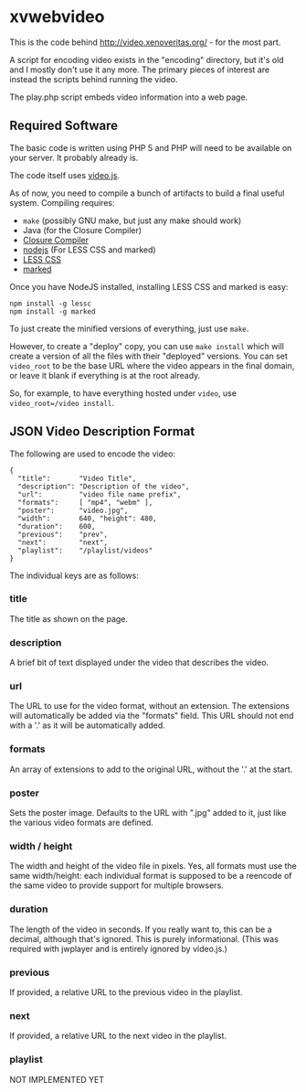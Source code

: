 xvwebvideo
==========

This is the code behind http://video.xenoveritas.org/ - for the most
part.

A script for encoding video exists in the "encoding" directory, but it's
old and I mostly don't use it any more. The primary pieces of interest
are instead the scripts behind running the video.

The play.php script embeds video information into a web page.

Required Software
-----------------

The basic code is written using PHP 5 and PHP will need to be available
on your server. It probably already is.

The code itself uses [video.js](http://videojs.com).

As of now, you need to compile a bunch of artifacts to build a final
useful system. Compiling requires:

 * `make` (possibly GNU make, but just any make should work)
 * Java (for the Closure Compiler)
 * [Closure Compiler](https://developers.google.com/closure/compiler/)
 * [nodejs](http://nodejs.org) (For LESS CSS and marked)
 * [LESS CSS](http://lesscss.org)
 * [marked](https://github.com/chjj/marked)

Once you have NodeJS installed, installing LESS CSS and marked is easy:

    npm install -g lessc
    npm install -g marked

To just create the minified versions of everything, just use `make`.

However, to create a "deploy" copy, you can use `make install` which
will create a version of all the files with their "deployed" versions.
You can set `video_root` to be the base URL where the video appears in
the final domain, or leave it blank if everything is at the root
already.

So, for example, to have everything hosted under `video`, use
`video_root=/video install`.

JSON Video Description Format
-----------------------------

The following are used to encode the video:

    {
      "title":       "Video Title",
      "description": "Description of the video",
      "url":         "video file name prefix",
      "formats":     [ "mp4", "webm" ],
      "poster":      "video.jpg",
      "width":       640, "height": 480,
      "duration":    600,
      "previous":    "prev",
      "next":        "next",
      "playlist":    "/playlist/videos"
    }

The individual keys are as follows:

### title

The title as shown on the page.

### description

A brief bit of text displayed under the video that describes the video.

### url

The URL to use for the video format, without an extension. The
extensions will automatically be added via the "formats" field. This URL
should not end with a '.' as it will be automatically added.

### formats

An array of extensions to add to the original URL, without the '.' at
the start.

### poster

Sets the poster image. Defaults to the URL with ".jpg" added to it, just
like the various video formats are defined.

### width / height

The width and height of the video file in pixels. Yes, all formats must
use the same width/height: each individual format is supposed to be a
reencode of the same video to provide support for multiple browsers.

### duration

The length of the video in seconds. If you really want to, this can be a
decimal, although that's ignored. This is purely informational.
(This was required with jwplayer and is entirely ignored by video.js.)

### previous

If provided, a relative URL to the previous video in the playlist.

### next

If provided, a relative URL to the next video in the playlist.

### playlist

NOT IMPLEMENTED YET
